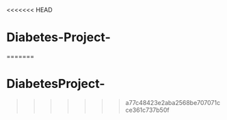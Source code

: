 <<<<<<< HEAD
# Diabetes-Project-
=======
# DiabetesProject-
>>>>>>> a77c48423e2aba2568be707071cce361c737b50f
